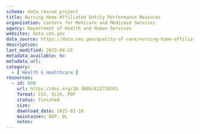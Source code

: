 ```yaml
---
schema: data_rescue_project 
title: Nursing Home Affiliated Entity Performance Measures
organization: Centers for Medicare and Medicaid Services
agency: Department of Health and Human Services
websites: data.cms.gov
data_source: https://data.cms.gov/quality-of-care/nursing-home-affiliated-entity-performance-measures
description: 
last_modified: 2025-04-23
metadata_available: No
metadata_url: 
category:
  - ['Health & Healthcare'] 
resources:
  - id: 808
    url: https://doi.org/10.3886/E227103V1
    format: CSV, XLSX, PDF
    status: Finished
    size: 
    download_date: 2025-03-18
    maintainer: DRP, DL
    notes: 
---
```

